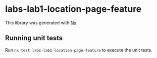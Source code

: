 # labs-lab1-location-page-feature

This library was generated with [Nx](https://nx.dev).

## Running unit tests

Run `nx test labs-lab1-location-page-feature` to execute the unit tests.
